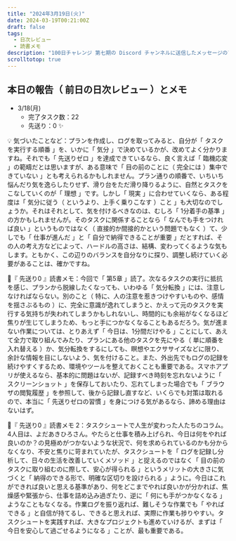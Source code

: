 ```yaml
---
title: "2024年3月19日(火)"
date: 2024-03-19T00:21:00Z
draft: false
tags:
  - 日次レビュー
  - 読書メモ
description: "100日チャレンジ 第七期の Discord チャンネルに送信したメッセージのアーカイブ"
scrolltotop: true
---
```


## 本日の報告（ 前日の日次レビュー ）とメモ

- 3/18(月)
  - 完了タスク数：22
  - 先送り：0 ✨

💡 気づいたことなど：プランを作成し、ログを取ってみると、自分が「 タスクを実行する順番 」を、いかに「 気分 」で決めているかが、改めてよく分かりますね。それでも「 先送りゼロ 」を達成できているなら、良く言えば「 臨機応変 」の範疇だとは思いますが、ある意味で「 目の前のことに（ 完全には ）集中できていない 」とも考えられるかもしれません。プラン通りの順番で、いちいち悩んだり気を逸らしたりせず、滑り台をただ滑り降りるように、自然とタスクをこなしていくのが「 理想 」です。しかし「 現実 」に合わせていくなら、ある程度は「 気分に従う（ というより、上手く乗りこなす ）こと 」も大切なのでしょうか。それはそれとして、気を付けるべきなのは、むしろ「 1分着手の基準 」の方かもしれませんが。そのタスクに関係することなら「 なんでも手をつければ良い 」というものではなく（ 直接的か間接的かという問題でもなく ）て、少しでも「 仕事が進んだ 」と「 自分で納得できることが重要 」だとすれば、その人の考え方などによって、ハードルの高さは、結構、変わってくるような気もします。ともかく、この辺りのバランスを自分なりに探り、調整し続けていく必要があることは、確かですね。

🔖『 先送り0 』読書メモ：今回で「 第5章 」読了。次なるタスクの実行に抵抗を感じ、プランから脱線したくなっても、いわゆる「 気分転換 」には、注意しなければならない。別のこと（ 特に、人の注意を惹きつけやすいものや、感情を揺さぶるもの ）に、完全に意識が逸れてしまうと、かえって元のタスクを実行する気持ちが失われてしまうかもしれないし、時間的にも余裕がなくなるほど焦りが生じてしまうため、もっと手につかなくなることもあるだろう。気が進まない作業については、とりあえず「 今日は、1分間だけやる 」ことにして、あえて全力で取り組んでみたり、プランにある他のタスクを先にやる（ 単に順番を入れ替える ）か、気分転換をするにしても、瞑想やエクササイズなどに限り、余計な情報を目にしないよう、気を付けること。また、外出先でもログの記録を続けやすくするため、環境やツールを整えておくことも重要である。スマホアプリが使えるなら、基本的に問題はないが、記録すべき時刻を忘れないように「 スクリーンショット 」を保存しておいたり、忘れてしまった場合でも「 ブラウザの閲覧履歴 」を参照して、後から記録し直すなど、いくらでも対策は取れるので、本当に「 先送りゼロの習慣 」を身につける気があるなら、諦める理由はないはず。

🔖『 先送り0 』読書メモ 2：タスクシュートで人生が変わった人たちのコラム。4人目は、よだあきひろさん。やたらと仕事を積み上げられ、今日は何をやれば良いのか？の見極めがつかないような状況で、何を求められているのかも分からなくなり、不安と焦りに苛まれていたが、タスクシュートを「 ログを記録し分析して、日々の生活を改善していくメソッド 」と捉えるのではなく「 目の前のタスクに取り組むのに際して、安心が得られる 」というメリットの大きさに気づくと「 納得のできる形で、明確な区切りを設けられる 」ように。今日はこれができれば良いと思える基準があり、何をどこまでやれば良いかが分かれば、焦燥感や緊張から、仕事を詰め込み過ぎたり、逆に「 何にも手がつかなくなる 」ようなこともなくなる。作業ログを振り返れば、難しそうな作業でも「 やればできる 」と自信が持てるし、できると思えれば、実際に作業も捗りやすい。タスクシュートを実践すれば、大きなプロジェクトも進めていけるが、まずは「 今日を安心して過ごせるようになる 」ことが、最も重要である。
